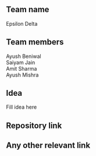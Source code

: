 ## Team name
Epsilon Delta
## Team members
Ayush Beniwal <br>
Saiyam Jain <br>
Amit Sharma <br>
Ayush Mishra <br>
## Idea
Fill idea here

## Repository link


## Any other relevant link


